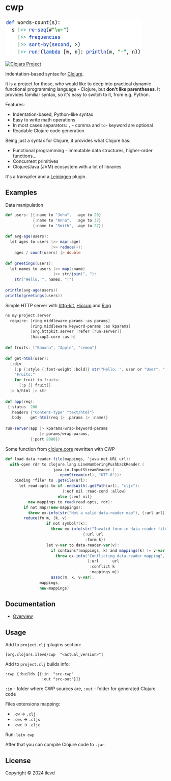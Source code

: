 # cwp

![alt words-count](doc/imgs/words-count.png)

[![Clojars Project](https://img.shields.io/clojars/v/org.clojars.ilevd/cwp.svg)](https://clojars.org/org.clojars.ilevd/cwp)

Indentation-based syntax for [Clojure](https://clojure.org/).

It is a project for those, who would like to deep into practical dynamic functional programming language - Clojure,
but **don't like parentheses**. It provides familiar syntax, so it's easy to switch to it, from e.g. Python.

Features:
* Indentation-based, Python-like syntax
* Easy to write math operations
* In most cases separators: `,` - comma and `to`- keyword are optional
* Readable Clojure code generation

Being just a syntax for Clojure, it provides what Clojure has:
* Functional programming - immutable data structures, higher-order functions...
* Concurrent primitives
* Clojure/Java (JVM) ecosystem with a lot of libraries

It's a transpiler and a [Leiningen](https://leiningen.org/) plugin.

## Examples
Data manipulation 

```scala 
def users: [{:name to "John",  :age to 20}
            {:name to "Anna",  :age to 32}
            {:name to "Smith", :age to 27}]

def avg-age(users):
  let ages to users |>> map(:age)
                    |>> reduce(+):
    ages / count(users) |> double

def greetings(users):
  let names to users |>> map(:name)
                     |>> str/join(", "):
    str("Hello, ", names, "!")

println(avg-age(users))
println(greetings(users))
```

Simple HTTP server with [http-kit](https://github.com/http-kit/http-kit),
[Hiccup](https://github.com/weavejester/hiccup) and [Ring](https://github.com/ring-clojure/ring)

```scala 
ns my-project.server
  require: [ring.middleware.params :as params]
           [ring.middleware.keyword-params :as kparams]
           [org.httpkit.server :refer [run-server]]
           [hiccup2.core :as h]

def fruits: ["Banana", "Apple", "Lemon"]

def get-html(user):
  [:div
    [:p {:style {:font-weight :bold}} str("Hello, ", user or "User", "!")]
    "Fruits:"
    for fruit to fruits:
      [:p {} fruit]]
  |> h/html |> str

def app(req):
 {:status  200
  :headers {"Content-Type" "text/html"}
  :body    get-html(req |> :params |> :name)}

run-server(app |> kparams/wrap-keyword-params 
               |> params/wrap-params,
           {:port 8080})
```

Some function from [clojure.core](https://github.com/clojure/clojure/blob/clojure-1.11.1/src/clj/clojure/core.clj#L7918)
rewritten with CWP

```scala
def load-data-reader-file(mappings, ^java.net.URL url):
  with-open rdr to clojure.lang.LineNumberingPushbackReader.(
                     java.io.InputStreamReader.(
                       .openStream(url), "UTF-8")):
    binding *file* to .getFile(url):
      let read-opts to if .endsWith(.getPath(url), "cljc"):
                         {:eof nil :read-cond :allow}
                       else {:eof nil}
          new-mappings to read(read-opts, rdr):
        if not map?(new-mappings):
          throw ex-info(str("Not a valid data-reader map"), {:url url})
        reduce(fn m, [k, v]:
                  if not symbol?(k):
                    throw ex-info(str("Invalid form in data-reader file"),
                                  {:url url
                                   :form k})
                  let v-var to data-reader-var(v):
                    if contains?(mappings, k) and mappings(k) != v-var:
                      throw ex-info("Conflicting data-reader mapping",
                                    {:url      url
                                     :conflict k
                                     :mappings m})
                    assoc(m, k, v-var),
               mappings,
               new-mappings)
```


## Documentation
* [Overview](doc/overview.md)


## Usage

Add to `project.clj` :plugins section:
```edn
[org.clojars.ilevd/cwp  "<actual_version>"] 
```

Add to `project.clj` builds info:
```edn 
:cwp {:builds [{:in  "src-cwp"
                :out "src-out"}]}
```
`:in` - folder where CWP sources are,
`:out` - folder for generated Clojure code

Files extensions mapping:
* `.cw` -> `.clj`
* `.cws` -> `.cljs`
* `.cwc` -> `.cljc`

Run: `lein cwp`

After that you can compile Clojure code to `.jar`.


## License

Copyright © 2024 ilevd